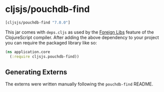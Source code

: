 # cljsjs/pouchdb-find

[](dependency)
```clojure
[cljsjs/pouchdb-find "7.0.0"] 
```
[](/dependency)

This jar comes with `deps.cljs` as used by the [Foreign Libs][flibs] feature
of the ClojureScript compiler. After adding the above dependency to your project
you can require the packaged library like so:

```clojure
(ns application.core
  (:require cljsjs.pouchdb-find))
```

[flibs]: https://clojurescript.org/reference/packaging-foreign-deps

## Generating Externs

The externs were written manually following the `pouchdb-find` README.
